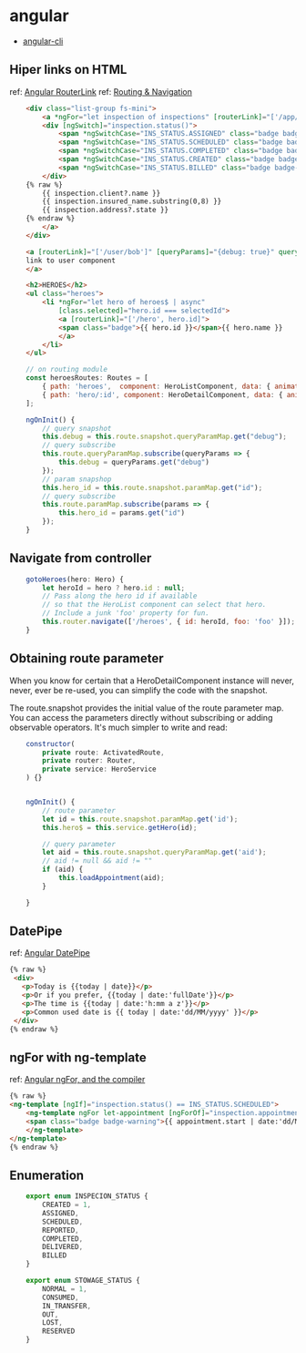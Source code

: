 # angular

* [angular-cli](ng_CLI.md)

## Hiper links on HTML

ref: [Angular RouterLink](https://angular.io/api/router/RouterLink)
ref: [Routing & Navigation](https://angular.io/guide/router)

```html
    <div class="list-group fs-mini">
        <a *ngFor="let inspection of inspections" [routerLink]="['/app/inspection/summary/', inspection.uid]" class="list-group-item text-ellipsis">
        <div [ngSwitch]="inspection.status()">
            <span *ngSwitchCase="INS_STATUS.ASSIGNED" class="badge badge-pill badge-danger float-right">Asignado</span>
            <span *ngSwitchCase="INS_STATUS.SCHEDULED" class="badge badge-pill badge-warning float-right">Con cita</span>
            <span *ngSwitchCase="INS_STATUS.COMPLETED" class="badge badge-pill badge-primary float-right">Completo</span>
            <span *ngSwitchCase="INS_STATUS.CREATED" class="badge badge-pill badge-warning float-right">Nueva</span>
            <span *ngSwitchCase="INS_STATUS.BILLED" class="badge badge-pill badge-success float-right">Nueva</span>
        </div>
    {% raw %}
        {{ inspection.client?.name }}
        {{ inspection.insured_name.substring(0,8) }}
        {{ inspection.address?.state }}
    {% endraw %}
        </a>
    </div>
```

```html
    <a [routerLink]="['/user/bob']" [queryParams]="{debug: true}" queryParamsHandling="merge">
    link to user component
    </a>

    <h2>HEROES</h2>
    <ul class="heroes">
        <li *ngFor="let hero of heroes$ | async"
            [class.selected]="hero.id === selectedId">
            <a [routerLink]="['/hero', hero.id]">
            <span class="badge">{{ hero.id }}</span>{{ hero.name }}
            </a>
        </li>
    </ul>
```

```javascript
    // on routing module
    const heroesRoutes: Routes = [
        { path: 'heroes',  component: HeroListComponent, data: { animation: 'heroes' } },
        { path: 'hero/:id', component: HeroDetailComponent, data: { animation: 'hero' } }
    ];

```

```javascript
    ngOnInit() {
        // query snapshot
        this.debug = this.route.snapshot.queryParamMap.get("debug");
        // query subscribe
        this.route.queryParamMap.subscribe(queryParams => {
            this.debug = queryParams.get("debug")
        });
        // param snapshop
        this.hero_id = this.route.snapshot.paramMap.get("id");
        // query subscribe
        this.route.paramMap.subscribe(params => {
            this.hero_id = params.get("id")
        });
    }
```

## Navigate from controller

```javascript
    gotoHeroes(hero: Hero) {
        let heroId = hero ? hero.id : null;
        // Pass along the hero id if available
        // so that the HeroList component can select that hero.
        // Include a junk 'foo' property for fun.
        this.router.navigate(['/heroes', { id: heroId, foo: 'foo' }]);
    }
```

## Obtaining route parameter

When you know for certain that a HeroDetailComponent instance will never, never, ever be re-used, you can simplify the code with the snapshot.

The route.snapshot provides the initial value of the route parameter map. You can access the parameters directly without subscribing or adding observable operators. It's much simpler to write and read:

```javascript
    constructor(
        private route: ActivatedRoute,
        private router: Router,
        private service: HeroService
    ) {}


    ngOnInit() {
        // route parameter
        let id = this.route.snapshot.paramMap.get('id');
        this.hero$ = this.service.getHero(id);

        // query parameter
        let aid = this.route.snapshot.queryParamMap.get('aid');
        // aid != null && aid != ""
        if (aid) {
            this.loadAppointment(aid);
        }

    }
```

## DatePipe

ref: [Angular DatePipe](https://angular.io/api/common/DatePipe)

```html
{% raw %}
 <div>
   <p>Today is {{today | date}}</p>
   <p>Or if you prefer, {{today | date:'fullDate'}}</p>
   <p>The time is {{today | date:'h:mm a z'}}</p>
   <p>Common used date is {{ today | date:'dd/MM/yyyy' }}</p>
 </div>
{% endraw %}
```


## ngFor with ng-template

ref: [Angular ngFor, <ng-tempalte> and the compiler](https://toddmotto.com/angular-ngfor-template-element)

```html
{% raw %}
<ng-template [ngIf]="inspection.status() == INS_STATUS.SCHEDULED">
    <ng-template ngFor let-appointment [ngForOf]="inspection.appointments">
    <span class="badge badge-warning">{{ appointment.start | date:'dd/MM/yyyy' }}</span>&nbsp;
    </ng-template>
</ng-template>
{% endraw %}
```

## Enumeration

```javascript
    export enum INSPECION_STATUS {
        CREATED = 1,
        ASSIGNED,
        SCHEDULED,
        REPORTED,
        COMPLETED,
        DELIVERED,
        BILLED
    }

    export enum STOWAGE_STATUS {
        NORMAL = 1,
        CONSUMED,
        IN_TRANSFER,
        OUT,
        LOST,
        RESERVED
    }
```
